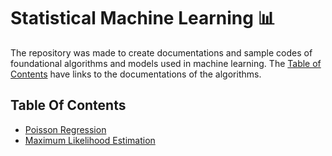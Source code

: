 # Statistical Machine Learning 📊

The repository was made to create documentations and sample codes of foundational algorithms and models used in machine learning. The [Table of Contents](#table-of-contents) have links to the documentations of the algorithms. 

## Table Of Contents 

- [Poisson Regression](Poisson%20Regression/PoissonRegression.md)
- [Maximum Likelihood Estimation](Maximum%20Likelihood%20Estimation/MLE.md)


